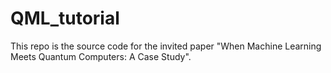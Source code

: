 # QML_tutorial
This repo is the source code for the invited paper "When Machine Learning Meets Quantum Computers: A Case Study".
